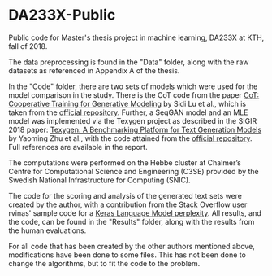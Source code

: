 # DA233X-Public
Public code for Master's thesis project in machine learning, DA233X at KTH, fall of 2018.

The data preprocessing is found in the "Data" folder, along with the raw datasets as referenced in Appendix A of the thesis.

In the "Code" folder, there are two sets of models which were used for the model comparison in the study. There is the CoT code from the paper [CoT: Cooperative Training for Generative Modeling](https://arxiv.org/abs/1804.03782) by Sidi Lu et al., which is taken from the [official repository](https://github.com/desire2020/CoT). Further, a SeqGAN model and an MLE model was implemented via the Texygen project as described in the SIGIR 2018 paper: [Texygen: A Benchmarking Platform for Text Generation Models](https://arxiv.org/abs/1802.01886) by Yaoming Zhu et al., with the code attained from the [official repository](https://github.com/geek-ai/Texygen). Full references are available in the report.

The computations were performed on the Hebbe cluster at Chalmer’s Centre for Computational Science and Engineering (C3SE) provided by the Swedish National Infrastructure for Computing (SNIC).

The code for the scoring and analysis of the generated text sets were created by the author, with a contribution from the Stack Overflow user rvinas' sample code for a [Keras Language Model perplexity](https://stackoverflow.com/questions/51123481/how-to-build-a-language-model-using-lstm-that-assigns-probability-of-occurence-f/51126064). All results, and the code, can be found in the "Results" folder, along with the results from the human evaluations.

For all code that has been created by the other authors mentioned above, modifications have been done to some files. This has not been done to change the algorithms, but to fit the code to the problem.